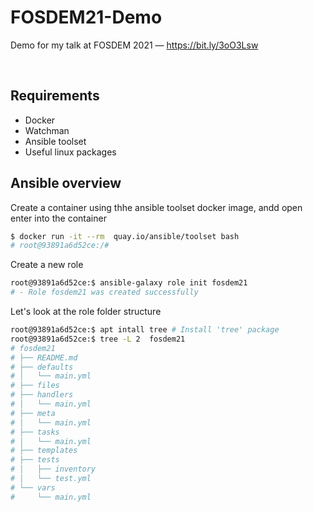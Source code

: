 # FOSDEM21-Demo

Demo for my talk at FOSDEM 2021 — https://bit.ly/3oO3Lsw

<br>

## Requirements

* Docker
* Watchman
* Ansible toolset
* Useful linux packages


## Ansible overview

Create a container using thhe ansible toolset docker image, andd open enter into the container

```bash
$ docker run -it --rm  quay.io/ansible/toolset bash
# root@93891a6d52ce:/#
```

Create a new role 

```bash 
root@93891a6d52ce:$ ansible-galaxy role init fosdem21
# - Role fosdem21 was created successfully
```

Let's look at the role folder structure
```bash
root@93891a6d52ce:$ apt intall tree # Install 'tree' package
root@93891a6d52ce:$ tree -L 2  fosdem21
# fosdem21
# ├── README.md
# ├── defaults
# │   └── main.yml
# ├── files
# ├── handlers
# │   └── main.yml
# ├── meta
# │   └── main.yml
# ├── tasks
# │   └── main.yml
# ├── templates
# ├── tests
# │   ├── inventory
# │   └── test.yml
# └── vars
#     └── main.yml
```